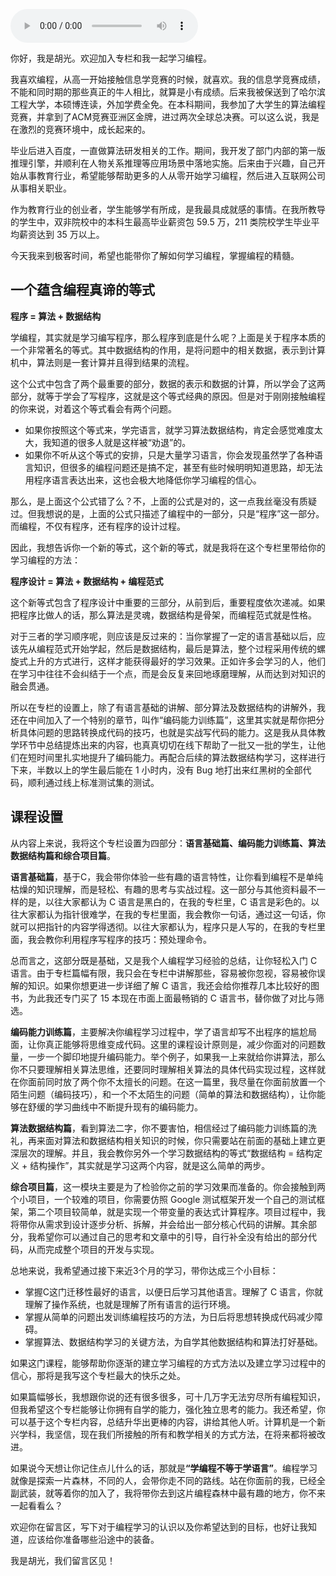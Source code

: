 <audio title="开篇词 _ 别闹了，学编程 ≠ 学语言" src="https://static001.geekbang.org/resource/audio/a4/6f/a493468278966d8eb9370df7c9bc3c6f.mp3" controls="controls"></audio> 
<p>你好，我是胡光。欢迎加入专栏和我一起学习编程。</p><p>我喜欢编程，从高一开始接触信息学竞赛的时候，就喜欢。我的信息学竞赛成绩，不能和同时期的那些真正的牛人相比，就算是小有成绩。后来我被保送到了哈尔滨工程大学，本硕博连读，外加学费全免。在本科期间，我参加了大学生的算法编程竞赛，并拿到了ACM竞赛亚洲区金牌，进过两次全球总决赛。可以这么说，我是在激烈的竞赛环境中，成长起来的。</p><p>毕业后进入百度，一直做算法研发相关的工作。期间，我开发了部门内部的第一版推理引擎，并顺利在人物关系推理等应用场景中落地实施。后来由于兴趣，自己开始从事教育行业，希望能够帮助更多的人从零开始学习编程，然后进入互联网公司从事相关职业。</p><p>作为教育行业的创业者，学生能够学有所成，是我最具成就感的事情。在我所教导的学生中，双非院校中的本科生最高毕业薪资包 59.5 万，211 类院校学生毕业平均薪资达到 35 万以上。</p><p>今天我来到极客时间，希望也能带你了解如何学习编程，掌握编程的精髓。</p><h2>一个蕴含编程真谛的等式</h2><p><strong>程序 = 算法 + 数据结构</strong></p><p>学编程，其实就是学习编写程序，那么程序到底是什么呢？上面是关于程序本质的一个非常著名的等式。其中数据结构的作用，是将问题中的相关数据，表示到计算机中，算法则是一套计算并且得到结果的流程。</p><!-- [[[read_end]]] --><p>这个公式中包含了两个最重要的部分，数据的表示和数据的计算，所以学会了这两部分，就等于学会了写程序，这就是这个等式经典的原因。但是对于刚刚接触编程的你来说，对着这个等式看会有两个问题。</p><ul>
<li>如果你按照这个等式来，学完语言，就学习算法数据结构，肯定会感觉难度太大，我知道的很多人就是这样被“劝退”的。</li>
<li>如果你不听从这个等式的安排，只是大量学习语言，你会发现虽然学了各种语言知识，但很多的编程问题还是搞不定，甚至有些时候明明知道思路，却无法用程序语言表达出来，这也会极大地降低你学习编程的信心。</li>
</ul><p>那么，是上面这个公式错了么？不，上面的公式是对的，这一点我丝毫没有质疑过。但我想说的是，上面的公式只描述了编程中的一部分，只是“程序”这一部分。而编程，不仅有程序，还有程序的设计过程。</p><p>因此，我想告诉你一个新的等式，这个新的等式，就是我将在这个专栏里带给你的学习编程的方法：</p><p><strong>程序设计 = 算法 + 数据结构 + 编程范式</strong></p><p>这个新等式包含了程序设计中重要的三部分，从前到后，重要程度依次递减。如果把程序比做人的话，那么算法是灵魂，数据结构是骨架，而编程范式就是性格。</p><p>对于三者的学习顺序呢，则应该是反过来的：当你掌握了一定的语言基础以后，应该先从编程范式开始学起，然后是数据结构，最后是算法，整个过程采用传统的螺旋式上升的方式进行，这样才能获得最好的学习效果。正如许多会学习的人，他们在学习中往往不会纠结于一个点，而是会反复来回地琢磨理解，从而达到对知识的融会贯通。</p><p>所以在专栏的设置上，除了有语言基础的讲解、部分算法及数据结构的讲解外，我还在中间加入了一个特别的章节，叫作“编码能力训练篇”，这里其实就是帮你把分析具体问题的思路转换成代码的技巧，也就是实战写代码的能力。这是我从具体教学环节中总结提炼出来的内容，也真真切切在线下帮助了一批又一批的学生，让他们在短时间里扎实地提升了编码能力。再配合后续的算法数据结构学习，这样进行下来，半数以上的学生最后能在 1 小时内，没有 Bug 地打出来红黑树的全部代码，顺利通过线上标准测试集的测试。</p><h2>课程设置</h2><p>从内容上来说，我将这个专栏设置为四部分：<strong>语言基础篇、编码能力训练篇、算法数据结构篇和综合项目篇</strong>。</p><p><strong>语言基础篇</strong>，基于C，我会带你体验一些有趣的语言特性，让你看到编程不是单纯枯燥的知识理解，而是轻松、有趣的思考与实战过程。这一部分与其他资料最不一样的是，以往大家都认为 C 语言是黑白的，在我的专栏里，C 语言是彩色的。以往大家都认为指针很难学，在我的专栏里面，我会教你一句话，通过这一句话，你就可以把指针的内容学得透彻。以往大家都认为，程序只是人写的，在我的专栏里面，我会教你利用程序写程序的技巧：预处理命令。</p><p>总而言之，这部分既是基础，又是我个人编程学习经验的总结，让你轻松入门 C 语言。由于专栏篇幅有限，我只会在专栏中讲解那些，容易被你忽视，容易被你误解的知识。如果你想更进一步详细了解 C 语言，我还会给你推荐几本比较好的图书，为此我还专门买了 15 本现在市面上面最畅销的 C 语言书，替你做了对比与筛选。</p><p><strong>编码能力训练篇</strong>，主要解决你编程学习过程中，学了语言却写不出程序的尴尬局面，让你真正能够将思维变成代码。这里的课程设计原则是，减少你面对的问题数量，一步一个脚印地提升编码能力。举个例子，如果我一上来就给你讲算法，那么你不只要理解相关算法思维，还要同时理解相关算法的具体代码实现过程，这样就在你面前同时放了两个你不太擅长的问题。在这一篇里，我尽量在你面前放置一个陌生问题（编码技巧），和一个不太陌生的问题（简单的算法和数据结构），让你能够在舒缓的学习曲线中不断提升现有的编码能力。</p><p><strong>算法数据结构篇</strong>，看到算法二字，你不要害怕，相信经过了编码能力训练篇的洗礼，再来面对算法和数据结构相关知识的时候，你只需要站在前面的基础上建立更深层次的理解。并且，我会教你另外一个学习数据结构的等式“数据结构 = 结构定义 + 结构操作”，其实就是学习这两个内容，就是这么简单的两步。</p><p><strong>综合项目篇</strong>，这一模块主要是为了检验你之前的学习效果而准备的。你会接触到两个小项目，一个较难的项目，你需要仿照 Google 测试框架开发一个自己的测试框架，第二个项目较简单，就是实现一个带变量的表达式计算程序。项目过程中，我将带你从需求到设计逐步分析、拆解，并会给出一部分核心代码的讲解。其余部分，我希望你可以通过自己的思考和文章中的引导，自行补全没有给出的部分代码，从而完成整个项目的开发与实现。</p><p>总地来说，我希望通过接下来近3个月的学习，带你达成三个小目标：</p><ul>
<li>掌握C这门迁移性最好的语言，以便日后学习其他语言。理解了 C 语言，你就理解了操作系统，也就是理解了所有语言的运行环境。</li>
<li>掌握从简单的问题出发训练编程技巧的方法，为日后将思想转换成代码减少障碍。</li>
<li>掌握算法、数据结构学习的关键方法，为自学其他数据结构和算法打好基础。</li>
</ul><p>如果这门课程，能够帮助你逐渐的建立学习编程的方式方法以及建立学习过程中的信心，那将是我写这个专栏最大的快乐之处。</p><p>如果篇幅够长，我想跟你说的还有很多很多，可十几万字无法穷尽所有编程知识，但我希望这个专栏能够让你拥有自学的能力，强化独立思考的能力。我还希望，你可以基于这个专栏内容，总结升华出更棒的内容，讲给其他人听。计算机是一个新兴学科，我坚信，现在我们所接触的所有和教学相关的方式方法，在将来都将被改进。</p><p>如果说今天想让你记住点儿什么的话，那就是<strong>“学编程不等于学语言”</strong>。编程学习就像是探索一片森林，不同的人，会带你走不同的路线。站在你面前的我，已经全副武装，就等着你的加入了，我将带你去到这片编程森林中最有趣的地方，你不来一起看看么？</p><p>欢迎你在留言区，写下对于编程学习的认识以及你希望达到的目标，也好让我知道，应该给你准备哪些沿途中的装备。</p><p>我是胡光，我们留言区见！</p>